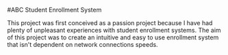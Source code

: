 #ABC Student Enrollment System

This project was first conceived as a passion project because I have had plenty of unpleasant experiences with student enrollment systems.
The aim of this project was to create an intuitive and easy to use enrollment system that isn't dependent on network connections speeds.
